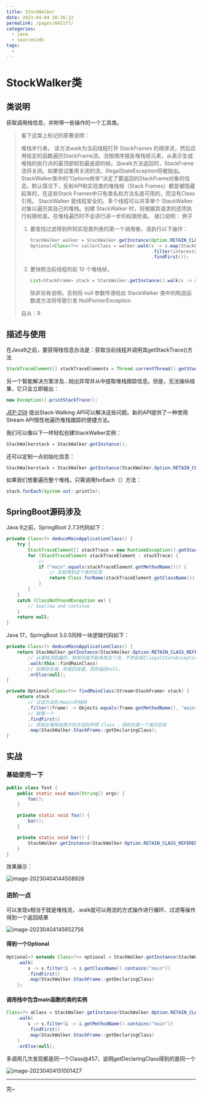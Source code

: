 ```yaml
---
title: StockWalker
date: 2023-04-04 10:26:22
permalink: /pages/0421ff/
categories:
  - java
  - sourceCode
tags:
  - 
---
```

# StockWalker类

## 类说明

获取调用栈信息，并附带一些操作的一个工具类。

> 看下这类上标记的原著说明：
>
> 堆栈步行者。
> 该方法walk为当前线程打开 StackFrames 的顺序流，然后应用给定的函数遍历StackFrame流。流按顺序报告堆栈帧元素，从表示生成堆栈的执行点的最顶部帧到最底部的帧。当walk方法返回时，StackFrame流将关闭。如果尝试重用关闭的流，IllegalStateException将被抛出。
> StackWalker类中的”Options枚举“决定了要返回的StackFrame对象的信息。默认情况下，反射API和实现类的堆栈帧（Stack Frames）都是被隐藏起来的，在这些Stack Frames中只有类名和方法名是可用的，而没有Class引用。
> StackWalker 是线程安全的。多个线程可以共享单个 StackWalker 对象以遍历其自己的堆栈。创建  StackWalker 时，将根据其请求的选项执行权限检查。在堆栈遍历时不会进行进一步的权限检查。
> 接口说明：
> 例子
>
> 1. 要查找过滤得到所知实现类列表的第一个调用者，请执行以下操作：
>     ```java
>     StackWalker walker = StackWalker.getInstance(Option.RETAIN_CLASS_REFERENCE);
>     Optional<Class<?>> callerClass = walker.walk(s -> s.map(StackFrame::getDeclaringClass)
>                                                  .filter(interestingClasses::contains)
>                                                  .findFirst());
>     ```
>
>     
> 2. 要快照当前线程的前 10 个堆栈帧，
>     ```java
>     List<StackFrame> stack = StackWalker.getInstance().walk(s -> s.limit(10).collect(Collectors.toList()));
>     ```
>
>     除非另有说明，否则将 null 参数传递给此 StackWalker 类中的构造函数或方法将导致引发 NullPointerException
>
> 自从：9

## 描述与使用

在Java9之前，要获得栈信息办法是：获取当前线程并调用其getStackTrace()方法

```java
StackTraceElement[] stackTraceElements = Thread.currentThread().getStackTrace();
```

另一个智能解决方案涉及...抛出异常并从中提取堆栈跟踪信息。但是，无法操纵结果，它只会立即输出：

```java
new Exception().printStackTrace();
```

[JEP-259](http://openjdk.java.net/jeps/259) 提出Stack-Walking API可以解决这些问题。新的API提供了一种使用Stream API惰性地遍历堆栈跟踪的便捷方法。

我们可以像以下一样轻松创建StackWalker实例：

```java
StackWalkerstack = StackWalker.getInstance();
```

还可以定制一点初始化信息：

```java
StackWalkerstack = StackWalker.getInstance(StackWalker.Option.RETAIN_CLASS_REFERENCE);
```

如果我们想要遍历整个堆栈，只需调用forEach（）方法：

```java
stack.forEach(System.out::println);
```



## SpringBoot源码涉及

Java 9之前，SpringBoot 2.7.3代码如下：

```java
private Class<?> deduceMainApplicationClass() {
    try {
        StackTraceElement[] stackTrace = new RuntimeException().getStackTrace();
        for (StackTraceElement stackTraceElement : stackTrace) {
            // 
            if ("main".equals(stackTraceElement.getMethodName())) {
                // 反射得到这个类的实现
                return Class.forName(stackTraceElement.getClassName());
            }
        }
    }
    catch (ClassNotFoundException ex) {
        // Swallow and continue
    }
    return null;
}
```

Java 17，SpringBoot 3.0.5同样一块逻辑代码如下：

```java
private Class<?> deduceMainApplicationClass() {
    return StackWalker.getInstance(StackWalker.Option.RETAIN_CLASS_REFERENCE)
        // 从堆栈顶部遍历，使用完就不能再用这个流，不然会报IllegalStateException
        .walk(this::findMainClass)
        // 如果存在值，则返回该值，否则返回null。
	    .orElse(null);
}

private Optional<Class<?>> findMainClass(Stream<StackFrame> stack) {
    return stack
        // 过滤方法名为main的栈帧
        .filter((frame) -> Objects.equals(frame.getMethodName(), "main"))
        // 取第一个
        .findFirst()
        // 获取此堆栈帧表示的方法的声明 Class ，得到的是一个类的实现
        .map(StackWalker.StackFrame::getDeclaringClass);
}
```

## 实战

### 基础使用一下

```java
public class Test {
	public static void main(String[] args) {
		foo();
	}

	private static void foo() {
		bar();
	}

	private static void bar() {
		StackWalker.getInstance(StackWalker.Option.RETAIN_CLASS_REFERENCE).forEach(System.out::println);
	}
}
```

效果展示：

![image-20230404144508926](./img/StockWalker/image-20230404144508926.png)

### 进阶一点

可以发现s相当于就是堆栈流，.walk就可以用流的方式操作进行循环、过滤等操作得到一个返回结果

![image-20230404145652756](./img/StockWalker/image-20230404145652756.png)

#### 得到一个Optional

```java
Optional<? extends Class<?>> optional = StackWalker.getInstance(StackWalker.Option.RETAIN_CLASS_REFERENCE)
    .walk(
        s -> s.filter(i -> i.getClassName().contains("main"))
        .findFirst()
        .map(StackWalker.StackFrame::getDeclaringClass)
    );
```

#### 调用栈中包含main函数的类的实例

```java
Class<?> aClass = StackWalker.getInstance(StackWalker.Option.RETAIN_CLASS_REFERENCE)
    .walk(
        s -> s.filter(i -> i.getMethodName().contains("main"))
        .findFirst()
        .map(StackWalker.StackFrame::getDeclaringClass)
    )
    .orElse(null);
```

多调用几次发现都是同一个Class@457，说明getDeclaringClass得到的是同一个

![image-20230404151001427](./img/StockWalker/image-20230404151001427.png)



---

完~